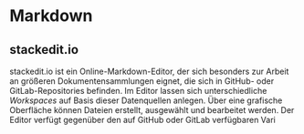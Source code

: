 # Markdown

## stackedit.io
 stackedit.io ist ein Online-Markdown-Editor, der sich besonders zur Arbeit an größeren Dokumentensammlungen eignet, die sich in GitHub- oder GitLab-Repositories befinden. Im Editor lassen sich unterschiedliche *Workspaces* auf Basis dieser Datenquellen anlegen. Über eine grafische Oberfläche können Dateien erstellt, ausgewählt und bearbeitet werden. Der Editor verfügt gegenüber den auf GitHub oder GitLab verfügbaren Vari
<!--stackedit_data:
eyJoaXN0b3J5IjpbOTUwNTk1NzMwXX0=
-->